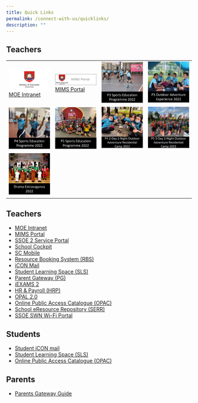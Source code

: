```yaml
---
title: Quick Links
permalink: /connect-with-us/quicklinks/
description: ""
---
```

## **Teachers**
<table>
	<tr>
		<td width="25%">
			<a href="https://intranet.moe.gov.sg/">
				<img src="/images/CONNECT%20with%20Us/Quick%20Links/MOE.png"/> MOE Intranet
			</a>
		</td>
		<td width="25%">
			<a href="https://portal.mims.moe.gov.sg/idmdash/#/dashboard">
				<img src="/images/CONNECT%20with%20Us/Quick%20Links/pw_MIMS.png"/> <br>MIMS Portal
			</a>
		</td>
		<td width="25%">
			<a href="/highlights/p3-sports-education-programme-2022">
				<img src="/images/Logo%20P3%20Sports%20Education%20Programme%202022.jpg"/>
			</a>
		</td>
		<td width="25%">
			<a href="/highlights/p3-outdoor-adventure-experience-2022">
				<img src="/images/Logo%20P3%20Outdoor%20Adventure%20Experience%202022.jpg"/>
			</a>
		</td>
	</tr>
	<tr>
		<td width="25%">
			<a href="/highlights/p4-sports-education-programme-2022">
				<img src="/images/Logo%20P4%20Sports%20Education%20Programme%202022.jpg"/>
			</a>
		</td>
		<td width="25%">
			<a href="/highlights/p5-sports-education-programme-2022">
				<img src="/images/P5%20Sports%20Education%20Programme%202022.jpg"/>
			</a>
		</td>
		<td width="25%">
			<a href="/highlights/2022/P4-2D1N-OA-Camp-2022">
				<img src="/images/Highlights/2022/P4%202D1N%20Outdoor%20Camp%202022/P4%202-Day%201-Night%20Outdoor%20Adventure%20Residential%20Camp%202022.jpg"/>
			</a>
		</td>
		<td width="25%">
			<a href="/highlights/2022/P5-3D2N-OA-Camp-2022">
				<img src="/images/Highlights/2022/P5%203D2N%20OA%20Camp/P5%203-Day%202-Night%20Outdoor%20Adventure%20Residential%20Camp%202022.jpg"/>
			</a>
		</td>
	</tr>
	<tr>
		<td width="25%">
			<a href="/highlights/2022/drama-extravaganza-2022/">
				<img src="/images/Highlights/2022/Drama%20Extravaganza%202022/Drama%20Extravaganza%202022%20Pic%20Link.jpg"/>
				</a>
			</td>
			<td>		</td>
			<td>		</td>
			<td>		</td>
	</tr>	
</table>



## **Teachers**

* [MOE Intranet](https://intranet.moe.gov.sg/Pages/Home.aspx) 
* [MIMS Portal](https://idp.mims.moe.gov.sg/nidp/saml2/sso)
* [SSOE 2 Service Portal](https://ssoe2.moe.edu.sg/)
* [School Cockpit](https://schoolcockpit.moe.gov.sg/)
* [SC Mobile](https://scmobile.moe.edu.sg/login)
* [Resource Booking System (RBS)](https://rbs.avero-tech.com/login.html)
* [iCON Mail](https://workspace.google.com/dashboard)
* [Student Learning Space (SLS)](https://vle.learning.moe.edu.sg/login)
* [Parent Gateway (PG)](https://pg.moe.edu.sg/)
* [iEXAMS 2](http://iexams.seab.gov.sg/login)
* [HR & Payroll (HRP)](https://www.hrp.gov.sg/)
* [OPAL 2.0](http://opal2.moe.edu.sg/)
* [Online Public Access Catalogue (OPAC)](https://schoolibrary.moe.edu.sg/firsttoapayohpri)
* [School eResource Repository (SERR)](https://schoolibrary.moe.edu.sg/eresourcespri/cgi-bin/spydus.exe/MSGTRN/WPAC/HOME)
* [SSOE SWN Wi-Fi Portal](https://portal.swn.moe.edu.sg/)
## **Students**
* [Student iCON mail](https://workspace.google.com/dashboard)
* [Student Learning Space (SLS)](https://vle.learning.moe.edu.sg/login)
* [Online Public Access Catalogue (OPAC)](https://schoolibrary.moe.edu.sg/firsttoapayohpri)
## **Parents**
* [Parents Gateway Guide](/ftpps-family/parents-corner/parents-gateway)